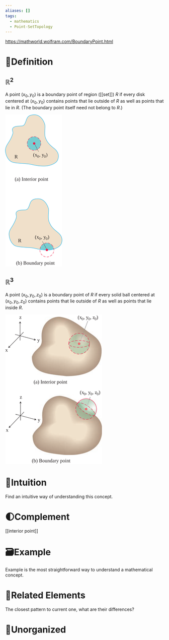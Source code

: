 ```yaml
---
aliases: []
tags:
  - mathematics
  - Point-SetTopology
---
```


https://mathworld.wolfram.com/BoundaryPoint.html
# 📝Definition
## $\mathbb{R}^2$
A point $(x_0 , y_0)$ is a boundary point of region ([[set]]) $R$ if every disk centered at $(x_0 , y_0)$ contains points that lie outside of $R$ as well as points that lie in $R$. (The boundary point itself need not belong to $R$.)

![|150](../assets/interior_boundary_point.svg)

## $\mathbb{R}^3$
A point $(x_0, y_0, z_0)$ is a boundary point of $R$ if every solid ball centered at $(x_0, y_0, z_0)$ contains points that lie outside of $R$ as well as points that lie inside $R$.

![|200](../assets/interior_boundary_point_R3.svg)
# 🧠Intuition
Find an intuitive way of understanding this concept.

# 🌓Complement
[[interior point]]

# 🗃Example
Example is the most straightforward way to understand a mathematical concept.

# 🌱Related Elements
The closest pattern to current one, what are their differences?


# 🍂Unorganized